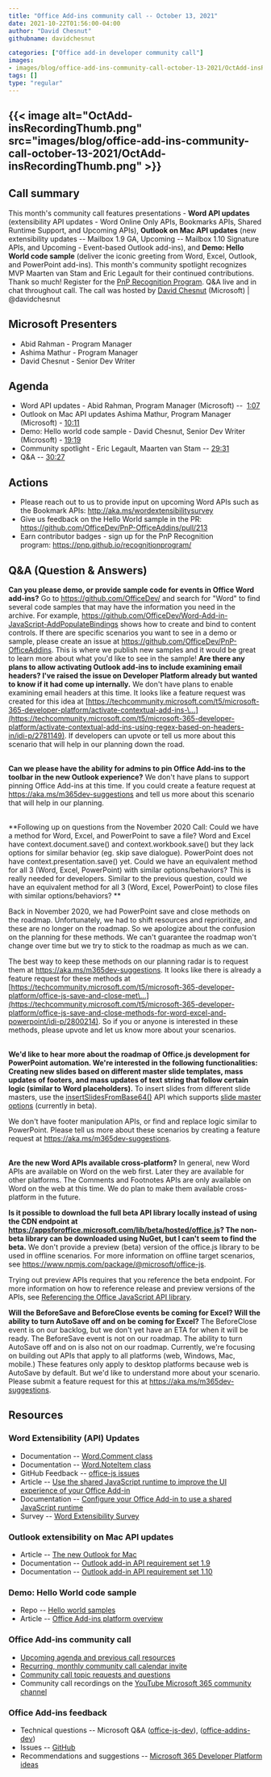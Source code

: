 ```yaml
---
title: "Office Add-ins community call -- October 13, 2021"
date: 2021-10-22T01:56:00-04:00
author: "David Chesnut"
githubname: davidchesnut

categories: ["Office add-in developer community call"]
images:
- images/blog/office-add-ins-community-call-october-13-2021/OctAdd-insRecordingThumb.png
tags: []
type: "regular"
---
```


## {{< image alt="OctAdd-insRecordingThumb.png" src="images/blog/office-add-ins-community-call-october-13-2021/OctAdd-insRecordingThumb.png" >}}


## Call summary

 

This month's community call features presentations - **Word API
updates** (extensibility API updates - Word Online Only APIs, Bookmarks
APIs, Shared Runtime Support, and Upcoming APIs), **Outlook on Mac API
updates** (new extensibility updates -- Mailbox 1.9 GA, Upcoming --
Mailbox 1.10 Signature APIs, and Upcoming - Event-based Outlook
add-ins), and **Demo: Hello World code sample** (deliver the iconic
greeting from Word, Excel, Outlook, and PowerPoint add-ins). This
month's community spotlight recognizes MVP Maarten van Stam and Eric
Legault for their continued contributions. Thank so much! Register for
the [PnP Recognition
Program](https://pnp.github.io/recognitionprogram/). Q&A live and in
chat throughout call. The call was hosted by [David
Chesnut](http://twitter.com/davidchesnut) (Microsoft) | @davidchesnut


## Microsoft Presenters

-   Abid Rahman - Program Manager
-   Ashima Mathur - Program Manager
-   David Chesnut - Senior Dev Writer


## Agenda 

-   Word API updates - Abid Rahman, Program Manager (Microsoft) -- 
    [1:07](https://youtu.be/X_hNLKnx_GE?t=67)
-   Outlook on Mac API updates Ashima Mathur, Program Manager
    (Microsoft) - [10:11](https://youtu.be/X_hNLKnx_GE?t=611)
-   Demo: Hello world code sample - David Chesnut, Senior Dev Writer
    (Microsoft) - [19:19](https://youtu.be/X_hNLKnx_GE?t=1159)
-   Community spotlight - Eric Legault, Maarten van Stam --
    [29:31](https://youtu.be/X_hNLKnx_GE?t=1773)
-   Q&A -- [30:27](https://youtu.be/X_hNLKnx_GE?t=1828)

## Actions 

-   Please reach out to us to provide input on upcoming Word APIs such
    as the Bookmark APIs: <http://aka.ms/wordextensibilitysurvey> 
-   Give us feedback on the Hello World sample in the PR:
    <https://github.com/OfficeDev/PnP-OfficeAddins/pull/213>
-   Earn contributor badges - sign up for the PnP Recognition
    program: <https://pnp.github.io/recognitionprogram/> 



## Q&A (Question & Answers) 


**Can you please demo, or provide sample code for events in Office Word
add-ins?**
Go to <https://github.com/OfficeDev/> and search for "Word" to find
several code samples that may have the information you need in the
archive. For example,
<https://github.com/OfficeDev/Word-Add-in-JavaScript-AddPopulateBindings> shows
how to create and bind to content controls. If there are specific
scenarios you want to see in a demo or sample, please create an issue at
<https://github.com/OfficeDev/PnP-OfficeAddins>. This is where we
publish new samples and it would be great to learn more about what
you'd like to see in the sample!
**Are there any plans to allow activating Outlook add-ins to include
examining email headers? I've raised the issue on Developer Platform
already but wanted to know if it had come up internally.**
We don't have plans to enable examining email headers at this time. It
looks like a feature request was created for this idea at
[https://techcommunity.microsoft.com/t5/microsoft-365-developer-platform/activate-contextual-add-ins-\...](https://techcommunity.microsoft.com/t5/microsoft-365-developer-platform/activate-contextual-add-ins-using-regex-based-on-headers-in/idi-p/2781149).
If developers can upvote or tell us more about this scenario that will
help in our planning down the road.

\
**Can we please have the ability for admins to pin Office Add-ins to the
toolbar in the new Outlook experience?**
We don't have plans to support pinning Office Add-ins at this time. If
you could create a feature request at
<https://aka.ms/m365dev-suggestions> and tell us more about this
scenario that will help in our planning.

\
**Following up on questions from the November 2020 Call: Could we have a
method for Word, Excel, and PowerPoint to save a file? Word and Excel
have context.document.save() and context.workbook.save() but they lack
options for similar behavior (eg. skip save dialogue). PowerPoint does
not have context.presentation.save() yet. Could we have an equivalent
method for all 3 (Word, Excel, PowerPoint) with similar
options/behaviors? This is really needed for developers. Similar to the
previous question, could we have an equivalent method for all 3 (Word,
Excel, PowerPoint) to close files with similar options/behaviors? **


Back in November 2020, we had PowerPoint save and close methods on the
roadmap. Unfortunately, we had to shift resources and reprioritize, and
these are no longer on the roadmap. So we apologize about the confusion
on the planning for these methods. We can't guarantee the roadmap
won't change over time but we try to stick to the roadmap as much as we
can.

The best way to keep these methods on our planning radar is to request
them at <https://aka.ms/m365dev-suggestions>. It looks like there is
already a feature request for these methods at
[https://techcommunity.microsoft.com/t5/microsoft-365-developer-platform/office-js-save-and-close-met\...](https://techcommunity.microsoft.com/t5/microsoft-365-developer-platform/office-js-save-and-close-methods-for-word-excel-and-powerpoint/idi-p/2800214).
So if you or anyone is interested in these methods, please upvote and
let us know more about your scenarios.

\
**We'd like to hear more about the roadmap of Office.js development for
PowerPoint automation. We're interested in the following
functionalities: Creating new slides based on different master slide
templates, mass updates of footers, and mass updates of text string that
follow certain logic (similar to Word placeholders).**
To insert slides from different slide masters, use the
[insertSlidesFromBase64()](https://docs.microsoft.com/javascript/api/powerpoint/powerpoint.presentation?view=powerpoint-js-preview#insertSlidesFromBase64_base64File__options_)
API which supports [slide master
options](https://docs.microsoft.com/javascript/api/powerpoint/powerpoint.addslideoptions?view=powerpoint-js-preview#slideMasterId)
(currently in beta).

We don't have footer manipulation APIs, or find and replace logic
similar to PowerPoint. Please tell us more about these scenarios by
creating a feature request at <https://aka.ms/m365dev-suggestions>.

\
**Are the new Word APIs available cross-platform?**
In general, new Word APIs are available on Word on the web first. Later
they are available for other platforms. The Comments and Footnotes APIs
are only available on Word on the web at this time. We do plan to make
them available cross-platform in the future.

**Is it possible to download the full beta API library locally instead
of using the CDN endpoint at
<https://appsforoffice.microsoft.com/lib/beta/hosted/office.js>? The
non-beta library can be downloaded using NuGet, but I can't seem to
find the beta.**
We don't provide a preview (beta) version of the office.js library to
be used in offline scenarios. For more information on offline target
scenarios, see <https://www.npmjs.com/package/@microsoft/office-js>.

Trying out preview APIs requires that you reference the beta endpoint.
For more information on how to reference release and preview versions of
the APIs, see [Referencing the Office JavaScript API
library](https://docs.microsoft.com/office/dev/add-ins/develop/referencing-the-javascript-api-for-office-library-from-its-cdn).


**Will the BeforeSave and BeforeClose events be coming for Excel? Will
the ability to turn AutoSave off and on be coming for Excel?**
The BeforeClose event is on our backlog, but we don't yet have an ETA
for when it will be ready.
The BeforeSave event is not on our roadmap. The ability to turn AutoSave
off and on is also not on our roadmap. Currently, we're focusing on
building out APIs that apply to all platforms (web, Windows, Mac,
mobile.) These features only apply to desktop platforms because web is
AutoSave by default. But we'd like to understand more about your
scenario. Please submit a feature request for this at
<https://aka.ms/m365dev-suggestions>.


## Resources 

### Word Extensibility (API) Updates 

-   Documentation -- [Word.Comment
    class](https://docs.microsoft.com/javascript/api/word/word.comment?branch=master&view=word-js-preview)
-   Documentation -- [Word.NoteItem
    class](https://docs.microsoft.com/javascript/api/word/word.noteitem?branch=master&view=word-js-preview)
-   GitHub Feedback -- [office-js
    issues](https://github.com/OfficeDev/office-js/issues)
-   Article -- [Use the shared JavaScript runtime to improve the UI
    experience of your Office
    Add-in](https://devblogs.microsoft.com/microsoft365dev/use-the-shared-javascript-runtime-to-improve-the-ui-experience-of-your-office-add-in/)
-   Documentation -- [Configure your Office Add-in to use a shared
    JavaScript
    runtime](https://docs.microsoft.com/office/dev/add-ins/develop/configure-your-add-in-to-use-a-shared-runtime)
-   Survey -- [Word Extensibility
    Survey](https://forms.office.com/Pages/ResponsePage.aspx?id=v4j5cvGGr0GRqy180BHbRzgiSwR_LJpPryfdZMes2zpUNVVIT0hKMlFSQjA1TEtUWlZYNEo2TzFSQS4u%C2%A0)

### Outlook extensibility on Mac API updates 

-   Article -- [The new Outlook for
    Mac](https://support.microsoft.com/office/the-new-outlook-for-mac-6283be54-e74d-434e-babb-b70cefc77439)
-   Documentation -- [Outlook add-in API requirement set
    1.9](https://docs.microsoft.com/office/dev/add-ins/reference/objectmodel/requirement-set-1.9/outlook-requirement-set-1.9)
-   Documentation -- [Outlook add-in API requirement set
    1.10](https://docs.microsoft.com/office/dev/add-ins/reference/objectmodel/requirement-set-1.10/outlook-requirement-set-1.10%C2%A0)

### Demo: Hello World code sample 

-   Repo -- [Hello world
    samples](https://github.com/OfficeDev/PnP-OfficeAddins/pull/213)
-   Article -- [Office Add-ins platform
    overview](https://docs.microsoft.com/office/dev/add-ins/overview/office-add-ins%C2%A0)

### Office Add-ins community call 

-   [Upcoming agenda and previous call
    resources](https://aka.ms/officeaddinsagenda)
-   [Recurring, monthly community call calendar
    invite](https://aka.ms/officeaddinscommunitycall)
-   [Community call topic requests and
    questions](https://aka.ms/officeaddinsform)
-   Community call recordings on the [YouTube Microsoft 365 community
    channel](https://www.youtube.com/channel/UC_mKdhw-V6CeCM7gTo_Iy7w)

### Office Add-ins feedback 

-   Technical questions -- Microsoft Q&A
    ([office-js-dev](https://docs.microsoft.com/answers/topics/office-js-dev.html)),
    ([office-addins-dev](https://docs.microsoft.com/answers/topics/office-addins-dev.html))
-   Issues -- [GitHub](https://github.com/OfficeDev/office-js/issues)
-   Recommendations and suggestions -- [Microsoft 365 Developer Platform
    ideas](https://techcommunity.microsoft.com/t5/microsoft-365-developer-platform/idb-p/Microsoft365DeveloperPlatform)
 
